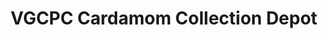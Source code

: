 ---
title: "VGCPC Cardamom Collection Depot"
url: /nariyampara/vgcpc-cardamom-collection-depot/
shop: spices
---